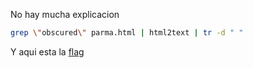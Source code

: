 No hay mucha explicacion
```bash  
grep \"obscured\" parma.html | html2text | tr -d " "
```
Y aqui esta la [flag](https://github.com/Rojo-On1/CTF-Book/blob/main/CTF-Contest/CodeVinciCTF/Intro/parma/images/flag.png)

